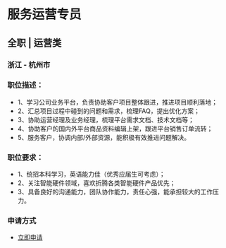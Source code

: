 
# 服务运营专员
## 全职  |  运营类
### 浙江 - 杭州市

### 职位描述：
- 1、学习公司业务平台，负责协助客户项目整体跟进，推进项目顺利落地；
- 2、汇总项目过程中碰到的问题和需求，梳理FAQ，提出优化方案；
- 3、协助运营经理及业务经理，梳理平台需求文档、技术文档等；
- 4、协助客户的国内外平台商品资料编辑上架，跟进平台销售订单流转；
- 5、服务客户，协调内部/外部资源，能积极有效推进问题解决。

### 职位要求：
- 1、统招本科学习，英语能力佳（优秀应届生可考虑）；
- 2、关注智能硬件领域，喜欢折腾各类智能硬件产品优先；
- 3、具备良好的沟通能力，团队协作能力，责任心强，能承担较大的工作压力。
### 申请方式
- <a href="mailto:hr@tuya.com?subject=求职简历-服务运营专员-来自GitHub">立即申请</a>